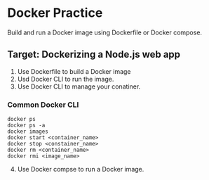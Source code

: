 # Docker Practice
Build and run a Docker image using Dockerfile or Docker compose.

## Target: Dockerizing a Node.js web app
1. Use Dockerfile to build a Docker image
2. Usd Docker CLI to run the image.
3. Use Docker CLI to manage your conatiner.
### Common Docker CLI
```
docker ps
docker ps -a
docker images
docker start <container_name>
docker stop <constainer_name>
docker rm <container_name>
docker rmi <image_name>
```

4. Use Docker compse to run a Docker image.
